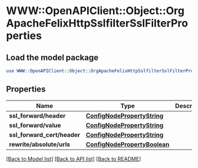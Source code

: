 # WWW::OpenAPIClient::Object::OrgApacheFelixHttpSslfilterSslFilterProperties

## Load the model package
```perl
use WWW::OpenAPIClient::Object::OrgApacheFelixHttpSslfilterSslFilterProperties;
```

## Properties
Name | Type | Description | Notes
------------ | ------------- | ------------- | -------------
**ssl_forward/header** | [**ConfigNodePropertyString**](ConfigNodePropertyString.md) |  | [optional] 
**ssl_forward/value** | [**ConfigNodePropertyString**](ConfigNodePropertyString.md) |  | [optional] 
**ssl_forward_cert/header** | [**ConfigNodePropertyString**](ConfigNodePropertyString.md) |  | [optional] 
**rewrite/absolute/urls** | [**ConfigNodePropertyBoolean**](ConfigNodePropertyBoolean.md) |  | [optional] 

[[Back to Model list]](../README.md#documentation-for-models) [[Back to API list]](../README.md#documentation-for-api-endpoints) [[Back to README]](../README.md)


